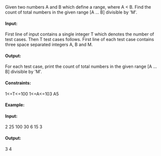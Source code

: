 Given two numbers A and B which define a range, where A < B. Find the count of total numbers in the given range [A … B] divisible by 'M'.

#### Input:
First line of input contains a single integer T which denotes the number of test cases. Then T test cases follows. First line of each test case contains three space separated integers A, B and M.

#### Output:
For each test case, print the count of total numbers in the given range [A … B] divisible by 'M'.

#### Constraints:
1<=T<=100
1<=A<=103
A5

#### Example:
#### Input:
2
25 100 30
6 15 3
#### Output:
3
4
